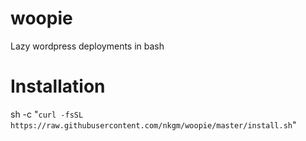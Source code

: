# woopie
Lazy wordpress deployments in bash

# Installation
sh -c "`curl -fsSL https://raw.githubusercontent.com/nkgm/woopie/master/install.sh`"
